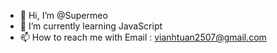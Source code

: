 - 👋 Hi, I’m @Supermeo
- 🌱 I’m currently learning JavaScript
- 📫 How to reach me with Email : vianhtuan2507@gmail.com

<!---
Supermeo/Supermeo is a ✨ special ✨ repository because its `README.md` (this file) appears on your GitHub profile.
You can click the Preview link to take a look at your changes.
--->
